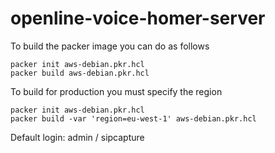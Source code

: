 # openline-voice-homer-server

To build the packer image you can do as follows
```
packer init aws-debian.pkr.hcl
packer build aws-debian.pkr.hcl
```

To build for production you must specify the region
```
packer init aws-debian.pkr.hcl
packer build -var 'region=eu-west-1' aws-debian.pkr.hcl
```

Default login:
admin / sipcapture
